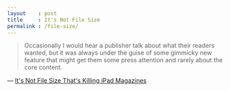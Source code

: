```yaml
---
layout    : post
title     : It's Not File Size
permalink : /file-size/
---
```


> Occasionally I would hear a publisher talk about what their readers wanted,
> but it was always under the guise of some gimmicky new feature that might get
> them some press attention and rarely about the core content.

&mdash; [It's Not File Size That's Killing iPad Magazines](http://bcolbow.tumblr.com/post/19708636095/its-not-file-size-thats-killing-ipad-magazines)
